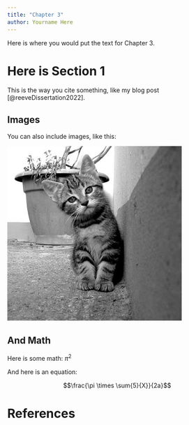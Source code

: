 ```yaml
---
title: "Chapter 3"
author: Yourname Here
---
```


Here is where you would put the text for Chapter 3. 

# Here is Section 1

This is the way you cite something, like my blog post [@reeveDissertation2022]. 

## Images 

You can also include images, like this: 

![A picture of a kitten](/images/kitten.jpg)

## And Math

Here is some math: $\pi^2$ 

And here is an equation: 

$$\frac{\pi \times \sum{5}{X}}{2a}$$

# References


